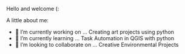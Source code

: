 Hello and welcome (:

A little about me: 
- 🔭 I’m currently working on ... Creating art projects using python
- 🌱 I’m currently learning ... Task Automation in QGIS with python 
- 👯 I’m looking to collaborate on ... Creative Environmental Projects

